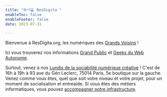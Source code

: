 ```yaml
---
title: "🌐⛅💻 ResDigita "
enableToc: false
enableFooter: false
date: 2023-07-31

---
```


Bienvenue à ResDigita.org, les numériques des [Grands Voisins](whence/lesgrandsvoisinscom.md) !

Ici vous trouverez nos informations [Grand Public](what/sociabilitenumerique.md) et [Geeks du Web Autonome](what/web.md).

Surtout, venez à nos [Lundis de la sociabilité numérique créative](what/leslundis.md) ! C'est de 16h à 19h à 93 ave du Gén Leclerc, 75014 Paris, 5e boutique sur la gauche. Venez comme vous êtes, quel que soit votre niveau et votre projet, pour un moment de socialisation et entreaide. Si vous êtes des métiers informatiques, vous pouvez [accompagner notre infrastructure](config).



